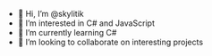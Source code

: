 - 👋 Hi, I’m @skylitik
- 👀 I’m interested in C# and JavaScript
- 🌱 I’m currently learning C#
- 💞️ I’m looking to collaborate on interesting projects


<!---
skylitik/skylitik is a ✨ special ✨ repository because its `README.md` (this file) appears on your GitHub profile.
You can click the Preview link to take a look at your changes.
--->
